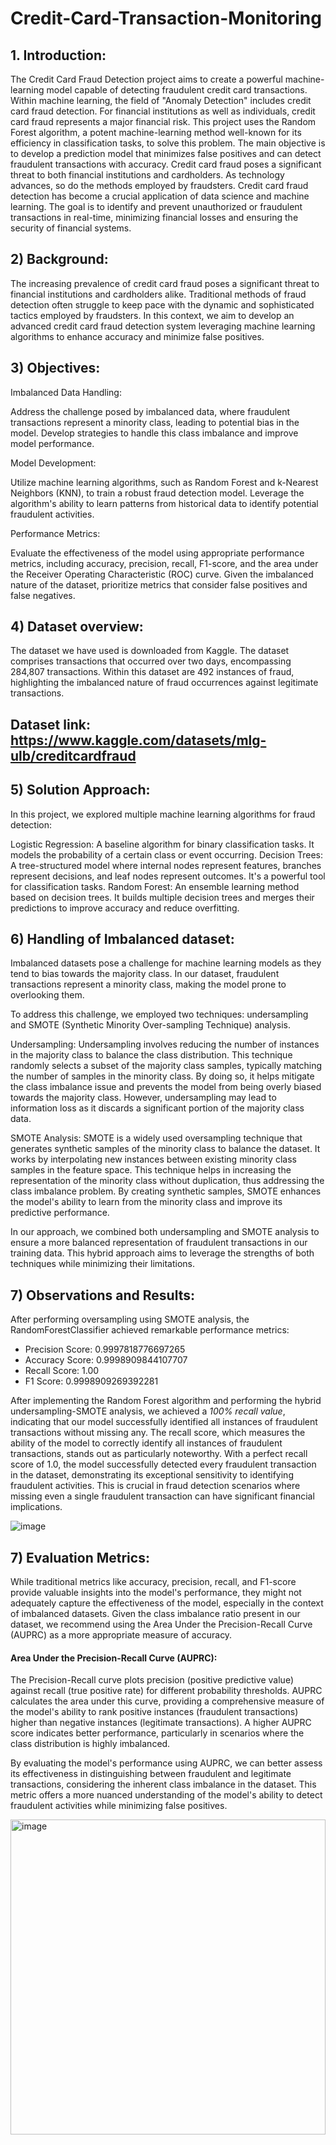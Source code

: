 # Credit-Card-Transaction-Monitoring
## 1. Introduction:
The Credit Card Fraud Detection project aims to create a powerful machine-learning model capable of detecting fraudulent credit card transactions. Within machine learning, the field of "Anomaly Detection" includes credit card fraud detection. For financial institutions as well as individuals, credit card fraud represents a major financial risk. This project uses the Random Forest algorithm, a potent machine-learning method well-known for its efficiency in classification tasks, to solve this problem. The main objective is to develop a prediction model that minimizes false positives and can detect fraudulent transactions with accuracy.
Credit card fraud poses a significant threat to both financial institutions and cardholders. As technology advances, so do the methods employed by fraudsters. Credit card fraud detection has become a crucial application of data science and machine learning. The goal is to identify and prevent unauthorized or fraudulent transactions in real-time, minimizing financial losses and ensuring the security of financial systems.

## 2) Background:

The increasing prevalence of credit card fraud poses a significant threat to financial institutions and cardholders alike. Traditional methods of fraud detection often struggle to keep pace with the dynamic and sophisticated tactics employed by fraudsters. In this context, we aim to develop an advanced credit card fraud detection system leveraging machine learning algorithms to enhance accuracy and minimize false positives.

## 3) Objectives:

Imbalanced Data Handling:

Address the challenge posed by imbalanced data, where fraudulent transactions represent a minority class, leading to potential bias in the model. Develop strategies to handle this class imbalance and improve model performance.

Model Development:

Utilize machine learning algorithms, such as Random Forest and k-Nearest Neighbors (KNN), to train a robust fraud detection model. Leverage the algorithm's ability to learn patterns from historical data to identify potential fraudulent activities.

Performance Metrics:

Evaluate the effectiveness of the model using appropriate performance metrics, including accuracy, precision, recall, F1-score, and the area under the Receiver Operating Characteristic (ROC) curve. Given the imbalanced nature of the dataset, prioritize metrics that consider false positives and false negatives.

## 4) Dataset overview:
The dataset we have used is downloaded from Kaggle. The dataset comprises transactions that occurred over two days, encompassing 284,807 transactions. Within this dataset are 492 instances of fraud, highlighting the imbalanced nature of fraud occurrences against legitimate transactions.
## Dataset link: https://www.kaggle.com/datasets/mlg-ulb/creditcardfraud

## 5) Solution Approach: 
In this project, we explored multiple machine learning algorithms for fraud detection:

Logistic Regression: A baseline algorithm for binary classification tasks. It models the probability of a certain class or event occurring.
Decision Trees: A tree-structured model where internal nodes represent features, branches represent decisions, and leaf nodes represent outcomes. It's a powerful tool for classification tasks.
Random Forest: An ensemble learning method based on decision trees. It builds multiple decision trees and merges their predictions to improve accuracy and reduce overfitting.

## 6) Handling of Imbalanced dataset:
Imbalanced datasets pose a challenge for machine learning models as they tend to bias towards the majority class. In our dataset, fraudulent transactions represent a minority class, making the model prone to overlooking them.

To address this challenge, we employed two techniques: undersampling and SMOTE (Synthetic Minority Over-sampling Technique) analysis.

Undersampling:
Undersampling involves reducing the number of instances in the majority class to balance the class distribution. This technique randomly selects a subset of the majority class samples, typically matching the number of samples in the minority class. By doing so, it helps mitigate the class imbalance issue and prevents the model from being overly biased towards the majority class. However, undersampling may lead to information loss as it discards a significant portion of the majority class data.

SMOTE Analysis:
SMOTE is a widely used oversampling technique that generates synthetic samples of the minority class to balance the dataset. It works by interpolating new instances between existing minority class samples in the feature space. This technique helps in increasing the representation of the minority class without duplication, thus addressing the class imbalance problem. By creating synthetic samples, SMOTE enhances the model's ability to learn from the minority class and improve its predictive performance.

In our approach, we combined both undersampling and SMOTE analysis to ensure a more balanced representation of fraudulent transactions in our training data. This hybrid approach aims to leverage the strengths of both techniques while minimizing their limitations.

## 7) Observations and Results:
After performing oversampling using SMOTE analysis, the RandomForestClassifier achieved remarkable performance metrics:

- Precision Score: 0.9997818776697265
- Accuracy Score: 0.9998909844107707
- Recall Score: 1.00
- F1 Score: 0.9998909269392281

After implementing the Random Forest algorithm and performing the hybrid undersampling-SMOTE analysis, we achieved a _100% recall value_, indicating that our model successfully identified all instances of fraudulent transactions without missing any. The recall score, which measures the ability of the model to correctly identify all instances of fraudulent transactions, stands out as particularly noteworthy. With a perfect recall score of 1.0, the model successfully detected every fraudulent transaction in the dataset, demonstrating its exceptional sensitivity to identifying fraudulent activities. This is crucial in fraud detection scenarios where missing even a single fraudulent transaction can have significant financial implications.

![image](https://github.com/khushijindal06/Credit-Card-Transaction-Monitoring/assets/84064758/61a56995-0679-41bb-a956-5a5f55348a55)

## 7) Evaluation Metrics:
While traditional metrics like accuracy, precision, recall, and F1-score provide valuable insights into the model's performance, they might not adequately capture the effectiveness of the model, especially in the context of imbalanced datasets. Given the class imbalance ratio present in our dataset, we recommend using the Area Under the Precision-Recall Curve (AUPRC) as a more appropriate measure of accuracy.

#### Area Under the Precision-Recall Curve (AUPRC):
The Precision-Recall curve plots precision (positive predictive value) against recall (true positive rate) for different probability thresholds. AUPRC calculates the area under this curve, providing a comprehensive measure of the model's ability to rank positive instances (fraudulent transactions) higher than negative instances (legitimate transactions). A higher AUPRC score indicates better performance, particularly in scenarios where the class distribution is highly imbalanced.

By evaluating the model's performance using AUPRC, we can better assess its effectiveness in distinguishing between fraudulent and legitimate transactions, considering the inherent class imbalance in the dataset. This metric offers a more nuanced understanding of the model's ability to detect fraudulent activities while minimizing false positives.

<img width="504" alt="image" src="https://github.com/khushijindal06/Credit-Card-Transaction-Monitoring/assets/84064758/db2a9a8e-f53e-4b07-b505-3bf3145d7775">


